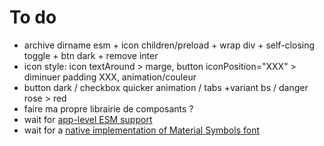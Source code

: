 # To do

- archive dirname esm + icon children/preload + wrap div + self-closing toggle + btn dark + remove inter
- icon style: icon textAround > marge, button iconPosition="XXX" > diminuer padding XXX, animation/couleur
- button dark / checkbox quicker animation / tabs +variant bs / danger rose > red
- faire ma propre librairie de composants ?
- wait for [app-level ESM support](https://github.com/vercel/next.js/discussions/59455)
- wait for a [native implementation of Material Symbols font](https://github.com/vercel/next.js/discussions/42881)
